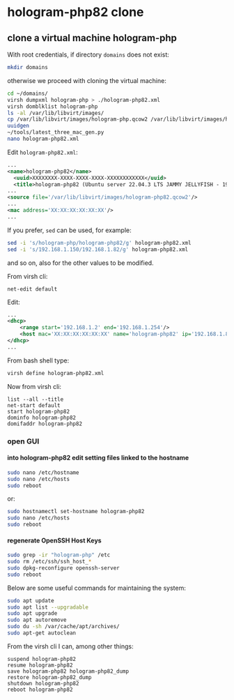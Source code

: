 # hologram-php82 clone

## clone a virtual machine hologram-php

With root credentials, if directory `domains` does not exist:

```bash
mkdir domains
```

otherwise we proceed with cloning the virtual machine:

```bash
cd ~/domains/
virsh dumpxml hologram-php > ./hologram-php82.xml
virsh domblklist hologram-php
ls -al /var/lib/libvirt/images/
cp /var/lib/libvirt/images/hologram-php.qcow2 /var/lib/libvirt/images/hologram-php82.qcow2
uuidgen
~/tools/latest_three_mac_gen.py
nano hologram-php82.xml
```

Edit `hologram-php82.xml`:

```xml
...
<name>hologram-php82</name>
  <uuid>XXXXXXXX-XXXX-XXXX-XXXX-XXXXXXXXXXXX</uuid>
  <title>hologram-php82 (Ubuntu server 22.04.3 LTS JAMMY JELLYFISH - 192.168.1.82)</title>
...
<source file='/var/lib/libvirt/images/hologram-php82.qcow2'/>
...
<mac address='XX:XX:XX:XX:XX:XX'/>
...
```

If you prefer, `sed` can be used, for example:

```bash
sed -i 's/hologram-php/hologram-php82/g' hologram-php82.xml
sed -i 's/192.168.1.150/192.168.1.82/g' hologram-php82.xml
```

and so on, also for the other values to be modified.

From virsh cli:

```shell
net-edit default
```

Edit:

```xml
...
<dhcp>
    <range start='192.168.1.2' end='192.168.1.254'/>
    <host mac='XX:XX:XX:XX:XX:XX' name='hologram-php82' ip='192.168.1.82'/>
</dhcp>
...
```

From bash shell type:

```bash
virsh define hologram-php82.xml
```

Now from virsh cli:

```shell
list --all --title
net-start default
start hologram-php82
dominfo hologram-php82
domifaddr hologram-php82
```

### open GUI

#### into hologram-php82 edit setting files linked to the hostname

```bash
sudo nano /etc/hostname
sudo nano /etc/hosts
sudo reboot
```

or:

```bash
sudo hostnamectl set-hostname hologram-php82
sudo nano /etc/hosts
sudo reboot
```

#### regenerate OpenSSH Host Keys

```bash
sudo grep -ir "hologram-php" /etc
sudo rm /etc/ssh/ssh_host_*
sudo dpkg-reconfigure openssh-server
sudo reboot
```

Below are some useful commands for maintaining the system:

```bash
sudo apt update
sudo apt list --upgradable
sudo apt upgrade
sudo apt autoremove
sudo du -sh /var/cache/apt/archives/
sudo apt-get autoclean
```

From the virsh cli I can, among other things:

```shell
suspend hologram-php82
resume hologram-php82
save hologram-php82 hologram-php82_dump
restore hologram-php82_dump
shutdown hologram-php82
reboot hologram-php82
```
